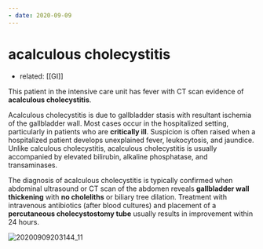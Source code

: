 ```yaml
---
- date: 2020-09-09
---
```


# acalculous cholecystitis

- related: [[GI]]

This patient in the intensive care unit has fever with CT scan evidence of **acalculous cholecystitis**.

Acalculous cholecystitis is due to gallbladder stasis with resultant ischemia of the gallbladder wall.  Most cases occur in the hospitalized setting, particularly in patients who are **critically ill**.  Suspicion is often raised when a hospitalized patient develops unexplained fever, leukocytosis, and jaundice.  Unlike calculous cholecystitis, acalculous cholecystitis is usually accompanied by elevated bilirubin, alkaline phosphatase, and transaminases.

The diagnosis of acalculous cholecystitis is typically confirmed when abdominal ultrasound or CT scan of the abdomen reveals **gallbladder wall thickening** with **no choleliths** or biliary tree dilation.  Treatment with intravenous antibiotics (after blood cultures) and placement of a **percutaneous cholecystostomy tube** usually results in improvement within 24 hours.

![20200909203144_11](https://photos.thisispiggy.com/file/wikiFiles/20200909203144_11.png)
